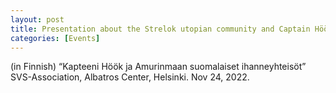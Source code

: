 ```yaml
---
layout: post
title: Presentation about the Strelok utopian community and Captain Höök 
categories: [Events]
---
```

(in Finnish) “Kapteeni Höök ja Amurinmaan suomalaiset ihanneyhteisöt” SVS-Association, Albatros Center, Helsinki. Nov 24, 2022.
